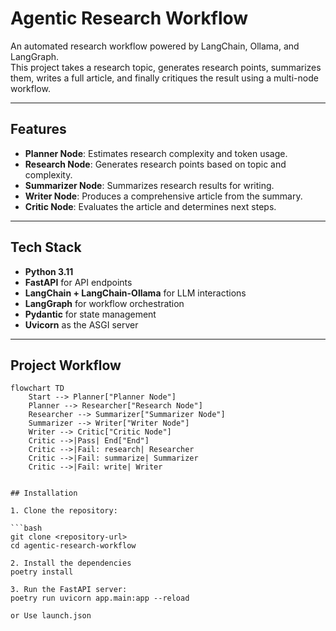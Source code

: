 # Agentic Research Workflow

An automated research workflow powered by LangChain, Ollama, and LangGraph.  
This project takes a research topic, generates research points, summarizes them, writes a full article, and finally critiques the result using a multi-node workflow.

---

## Features

- **Planner Node**: Estimates research complexity and token usage.
- **Research Node**: Generates research points based on topic and complexity.
- **Summarizer Node**: Summarizes research results for writing.
- **Writer Node**: Produces a comprehensive article from the summary.
- **Critic Node**: Evaluates the article and determines next steps.

---

## Tech Stack

- **Python 3.11**
- **FastAPI** for API endpoints
- **LangChain + LangChain-Ollama** for LLM interactions
- **LangGraph** for workflow orchestration
- **Pydantic** for state management
- **Uvicorn** as the ASGI server

---

## Project Workflow
```mermaid
flowchart TD
    Start --> Planner["Planner Node"]
    Planner --> Researcher["Research Node"]
    Researcher --> Summarizer["Summarizer Node"]
    Summarizer --> Writer["Writer Node"]
    Writer --> Critic["Critic Node"]
    Critic -->|Pass| End["End"]
    Critic -->|Fail: research| Researcher
    Critic -->|Fail: summarize| Summarizer
    Critic -->|Fail: write| Writer


## Installation

1. Clone the repository:

```bash
git clone <repository-url>
cd agentic-research-workflow

2. Install the dependencies
poetry install

3. Run the FastAPI server:
poetry run uvicorn app.main:app --reload

or Use launch.json



